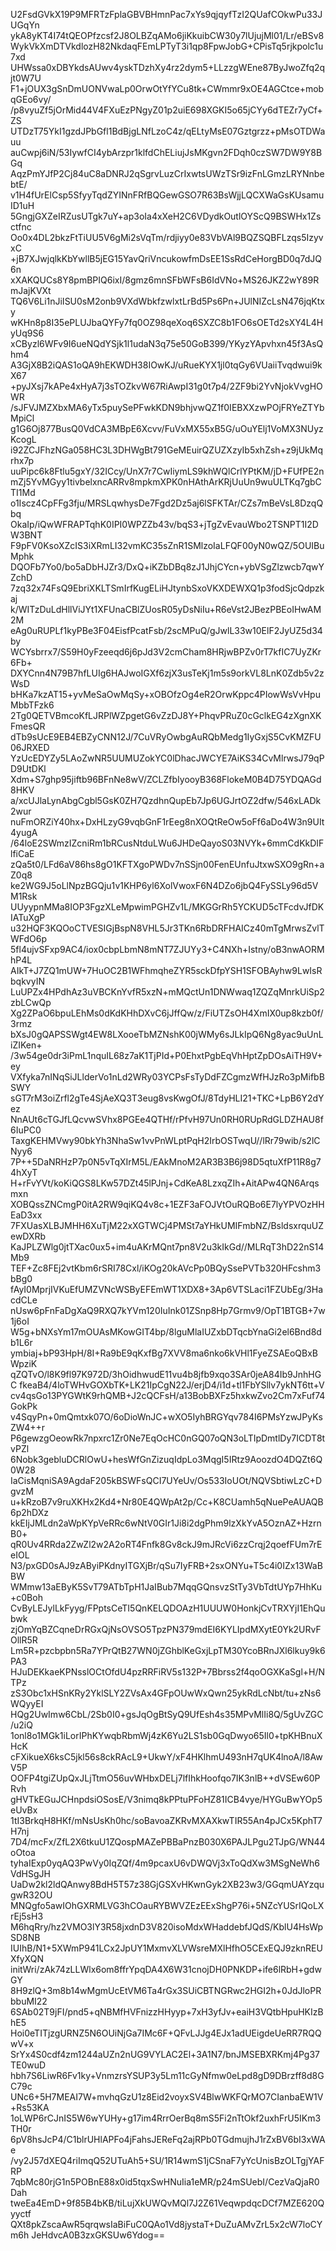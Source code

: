 U2FsdGVkX19P9MFRTzFplaGBVBHmnPac7xYs9qjqyfTzI2QUafCOkwPu33JUGqYn
ykA8yKT4I74tQEOPfzcsf2J8OLBZqAMo6jiKkuibCW30y7lUjujMl01/Lr/eBSv8
WykVkXmDTVkdlozH82NkdaqFEmLPTyT3i1qp8FpwJobG+CPisTq5rjkpolc1u7xd
UHWssa0xDBYkdsAUwv4yskTDzhXy4rz2dym5+LLzzgWEne87ByJwoZfq2qjt0W7U
F1+jOUX3gSnDmUONVwaLp0OrwOtYfYCu8tk+CWmmr9xOE4AGCtce+mobqGEo6vy/
/p8vyuZf5jOrMid44V4FXuEzPNgyZ01p2uiE698XGKI5o65jCYy6dTEZr7yCf+ZS
UTDzT75YkI1gzdJPbGfl1BdBjgLNfLzoC4z/qELtyMsE07Gztgrzz+pMsOTDWauu
auCwpj6iN/53IywfCI4ybArzpr1klfdChELiujJsMKgvn2FDqh0czSW7DW9Y8BGq
AqzPmYJfP2Cj84uC8aDNRJ2qSgrvLuzCrIxwtsUWzTSr9izFnLGmzLRYNnbebtE/
v1H4fUrElCsp5SfyyTqdZYINnFRfBQGewGSO7R63BsWjjLQCXWaGsKUsamuID1uH
5GngjGXZeIRZusUTgk7uY+ap3oIa4xXeH2C6VDydkOutlOYScQ9BSWHx1Zsctfnc
Oo0x4DL2bkzFtTiUU5V6gMi2sVqTm/rdjiyy0e83VbVAl9BQZSQBFLzqs5IzyvxC
+jB7XJwjqlkKbYwllB5jEG15YavQriVncukowfmDsEE1SsRdCeHorgBD0q7dJQ6n
xXAKQUCs8Y8pmBPIQ6ixI/8gmz6mnSFbWFsB6IdVNo+MS26JKZ2wY89RmJajKVXt
TQ6V6Li1nJiISU0sM2onb9VXdWbkfzwlxtLrBd5Ps6Pn+JUlNIZcLsN476jqKtxy
wKHn8p8I35ePLUJbaQYFy7fq0OZ98qeXoq6SXZC8b1FO6sOETd2sXY4L4HyUq9S6
xCByzl6WFv9I6ueNQdYSjk1l1udaN3q75e50GoB399/YKyzYApvhxn45f3AsQhm4
A3GjX8B2iQAS1oQA9hEKWDH38IOwKJ/uRueKYX1jl0tqGy6VUaiiTvqdwui9kX67
+pyJXsj7kAPe4xHyA7j3sTOZkvW67RiAwpI31g0t7p4/2ZF9bi2YvNjokVvgHOWR
/sJFVJMZXbxMA6yTx5puySePFwkKDN9bhjvwQZ1f0IEBXXzwPOjFRYeZTYbMpiCl
g1G6Oj877BusQ0VdCA3MBpE6Xcvv/FuVxMX55xB5G/uOuYElj1VoMX3NUyzKcogL
i92ZCJFhzNGa058HC3L3DHWgBt791GeMEuirQZUZXzyIb5xhZsh+z9jUkMqrhx7p
uuPipc6k8Ftlu5gxY/32ICcy/UnX7r7CwIiymLS9khWQlCrlYPtKM/jD+FUfPE2n
mZj5YvMGyy1tivbelxncARRv8mpkmXPK0nHAthArKRjUuUn9wuULTKq7gbCTI1Md
o1Iscz4CpFFg3fju/MRSLqwhysDe7Fgd2Dz5aj6lSFKTAr/CZs7mBeVsL8DzqQbq
OkaIp/iQwWFRAPTqhK0IPI0WPZZb43v/bqS3+jTgZvEvauWbo2TSNPT1I2DW3BNT
F9pFV0KsoXZcIS3iXRmLI32vmKC35sZnR1SMlzoIaLFQF00yN0wQZ/5OUIBuMphk
DQOFb7Yo0/bo5aDbHJZr3/DxQ+iKZbDBq8zJ1JhjCYcn+ybVSgZlzwcb7qwYZchD
7zq32x74FsQ9EbriXKLTSmIrfKugELiHJtynbSxoVKXDEWXQ1p3fodSjcQdpzkaj
k/WITzDuLdHllViJYt1XFUnaCBlZUosR05yDsNiIu+R6eVst2JBezPBEoIHwAM2M
eAg0uRUPLf1kyPBe3F04EisfPcatFsb/2scMPuQ/gJwlL33w10ElF2JyUZ5d34by
WCYsbrrx7/S59H0yFzeeqd6j6pJd3V2cmCham8HRjwBPZv0rT7kfIC7UyZKr6Fb+
DXYCnn4N79B7hfLUIg6HAJwoIGXf6zjX3usTeKj1m5s9orkVL8LnK0Zdb5v2zWsD
bHKa7kzAT15+yvMeSaOwMqSy+xOBOfzOg4eR2OrwKppc4PIowWsVvHpuMbbTFzk6
2Tg0QETVBmcoKfLJRPlWZpgetG6vZzDJ8Y+PhqvPRuZ0cGclkEG4zXgnXKFmesQR
dTb9sUcE9EB4EBZyCNN12J/7CuVRyOwbgAuRQbMedg1IyGxjS5CvKMZFU06JRXED
YzUcEDYZy5LAoZwNR5UUMUZokYC0lDhacJWCYE7AiKS34CvMlrwsJ79qPD9UtDKl
Xdm+S7ghp95jiftb96BFnNe8wV/ZCLZfbIyooyB368FlokeM0B4D75YDQAGd8HKV
a/xcUJlaLynAbgCgbl5GsK0ZH7QzdhnQupEb7Jp6UGJrtOZ2dfw/546xLADk2wur
nuFmORZiY40hx+DxHLzyG9vqbGnF1rEeg8nXOQtReOw5oFf6aDo4W3n9UIt4yugA
/64loE2SWmzIZcniRm1bRCusNtduLWu6JHDeQayoS03NVYk+6mmCdKkDIFlfiCaE
zQa5t0/LFd6aV86hs8gO1KFTXgoPWDv7nSSjn00FenEUnfuJtxwSXO9gRn+aZ0q8
ke2WG9J5oLlNpzBGQju1v1KHP6yl6XolVwoxF6N4DZo6jbQ4FySSLy96d5VM1Rsk
UUyypnMMa8IOP3FgzXLeMpwimPGHZv1L/MKGGrRh5YCKUD5cTFcdvJfDKIATuXgP
u32HQF3KQOoCTVESIGjBspN8VHL5Jr3TKn6RbDRFHAICz40mTgMrwsZvlTWFdO6p
5fl4ujvSFxp9AC4/iox0cbpLbmN8mNT7ZJUYy3+C4NXh+Istny/oB3nwAORMhP4L
AIkT+J7ZQ1mUW+7HuOC2B1WFhmqheZYR5sckDfpYSH1SFOBAyhw9LwIsRbqkvyIN
LuUPZx4HPdhAz3uVBCKnYvfR5xzN+mMQctUn1DNWwaq1ZQZqMnrkUiSp2zbLCwQp
Xg2ZPaO6bpuLEhMs0dKdKHhDXvC6jJffQw/z/FiUTZsOH4XmIX0up8kzb0f/3rmz
bXsJ0gQAPSSWgt4EW8LXooeTbMZNshK00jWMy6sJLkIpQ6Ng8yac9uUnLiZIKen+
/3w54ge0dr3iPmL1nquIL68z7aK1TjPId+P0EhxtPgbEqVhHptZpDOsAiTH9V+ey
VXfyka7nINqSiJLlderVo1nLd2WRy03YCPsFsTyDdFZCgmzWfHJzRo3pMifbBSWY
sGT7rM3oiZrfl2gTe4SjAeXQ3T3eug8vsKwgOfJ/8TdyHLI21+TKC+LpB6Y2dYez
NnAUt6cTGJfLQcvwSVhx8PGEe4QTHf/rPfvH97Un0RH0RUpRdGLDZHAU8f6IuPC0
TaxgKEHMVwy90bkYh3NhaSw1vvPnWLptPqH2IrbOSTwqU//lRr79wib/s2lCNyy6
7P++5DaNRHzP7p0N5vTqXIrM5L/EAkMnoM2AR3B3B6j98D5qtuXfP11R8g74hXyT
H+rFvYVt/koKiQGS8LKw57DZt45lPJnj+CdKeA8LzxqZIh+AitAPw4QN6Arqsmxn
XOBQssZNCmgP0itA2RW9qiKQ4v8c+1EZF3aFOJVtOuRQBo6E7lyYPVOzHHEaD3xx
7FXUasXLBJMHH6XuTjM22xXGTWCj4PMSt7aYHkUMIFmbNZ/BsldsxrquUZewDXRb
KaJPLZWlg0jtTXac0ux5+im4uAKrMQnt7pn8V2u3kIkGd//MLRqT3hD22nS14Mb9
TEF+Zc8FEj2vtKbm6rSRI78Cxl/iKOg20kAVcPp0BQySsePVTb320HFcshm3bBg0
fAyI0MprjIVKuEfUMZVNcWSByEFEmWT1XDX8+3Ap6VTSLaci1FZUbEg/3HacdCLe
nUsw6pFnFaDgXaQ9RXQ7kYVm120IuInk01ZSnp8Hp7Grmv9/OpT1BTGB+7w1j6oI
W5g+bNXsYm17mOUAsMKowGIT4bp/8lguMlaIUZxbDTqcbYnaGi2el6Bnd8db1L6r
ymbiaj+bP93HpH/8I+Ra9bE9qKxfBg7XVV8ma6nko6kVHl1FyeZSAEoQBxBWpziK
qZQTvO/l8K9fl97K972D/3hOidhwudE11vu4b8jfb9xqo3SAr0jeA84Ib9JnhHGC
fkeaB4/4loTWHvGOXbTK+LK21IpCgN22J/erjD4/i1d+tl1FbYSllv7ykNT6tt+V
cv4qsGo13PYGWtK9rhQMB+J2cQCFsH/a13BobBXFz5hxkwZvo2Cm7xFuf74GokPk
v4SqyPn+0mQmtxk07O/6oDioWnJC+wXO5IyhBRGYqv784I6PMsYzwJPyKsZW4++r
P6gewzgOeowRk7npxrc1Zr0Ne7EqOcHC0nGQ07oQN3oLTIpDmtlDy7ICDT8tvPZl
6Nobk3gebluDCRlOwU+hesWfGnZizuqIdpLo3MqgI5IRtz9AoozdO4DQZt6Q0W28
IaCisMqniSA9AgdaF205kBSWFsQCI7UYeUv/Os533IoUOt/NQVSbtiwLzC+DgvzM
u+kRzoB7v9ruXKHx2Kd4+Nr80E4QWpAt2p/Cc+K8CUamh5qNuePeAUAQB6p2hDXz
kkEIjJMLdn2aWpKYpVeRRc6wNtV0GIr1Ji8i2dgPhm9lzXkYvA5OznAZ+HzrnB0+
qR0Uv4RRda2ZwZl2w2A2oRT4Fnfk8Gv8ckJ9mJRcVi6zzCrqj2qoefFUm7rEeIOL
N3/pxGD0sAJ9zAByiPKdnyITGXjBr/qSu7IyFRB+2sxONYu+T5c4i0IZx13WaBBW
WMmw13aEByK5SvT79ATbTpH1JaIBub7MqqGQnsvzStTy3VbTdtUYp7HhKu+c0Boh
CvByLEJylLkFyyg/FPptsCeTI5QnKELQDOAzH1UUUW0HonkjCvTRXYjI1EhQubwk
zjOmYqBZCqneDrRGxQjNsOVSO5TpzPN379mdEI6KYLIpdMXytE0Yk2URvFOllR5R
Lm5R+pzcbpbn5Ra7YPrQtB27WN0jZGhblKeGxjLpTM30YcoBRnJXl6lkuy9k6PA3
HJuDEKkaeKPNsslOCtOfdU4pzRRFiRV5s132P+7Bbrss2f4qoOGXKaSgl+H/NTPz
zS3Obc1xHSnKRy2YklSLY2ZVsAx4GFpOUwWxQwn25ykRdLcNbt/tu+zNs6WQyyEI
HQg2UwImw6CbL/2Sb0I0+gsJqOgBtSyQ9UfEsh4s35MPvMlIi8Q/5gUvZGC/u2iQ
1onl8o1MGk1iLorIPhKYwqbRbmWj4zK6Yu2LS1sb0GqDwyo65Il0+tpKHBnuXHcK
cFXikueX6ksC5jkl56s8ckRAcL9+UkwY/xF4HKlhmU493nH7qUK4lnoA/l8AwV5P
OOFP4tgiZUpQxJLjTtmO56uvWHbxDELj7lfIhkHoofqo7IK3nlB++dVSEw60PRvh
gHVTkEGuJCHnpdsiOSosE/V3nimq8kPPtuPFoHZ81ICB4vye/HYGuBwYOp5eUvBx
1tI3BrkqH8HKf/mNsUsKh0hc/soBavoaZKRvMXAXkwTIR55An4pJCx5KphT7H7nj
7D4/mcFx/ZfL2X6tkuU1ZQospMAZePBBaPnzB030X6PAJLPgu2TJpG/WN44oOtoa
tyhaIExp0yqAQ3PwVy0IqZQf/4m9pcaxU6vDWQVj3xToQdXw3MSgNeWh6VdHSgJH
UaDw2kl2ldQAnwy8BdH5T57z38GjGSXvHKwnGyk2XB23w3/GGqmUAYzqugwR32OU
MNQgfo5awIOhGXRMLVG3hCOauRYBWVZEzEExShgP76i+5NZcYUSrIQoLXrEj5sH3
M6hqRry/hz2VMO3lY3R58jxdnD3V820isoMdxWHaddebfJQdS/KblU4HsWpSD8NB
IUIhB/N1+5XWmP941LCx2JpUY1MxmvXLVWsreMXlHfhO5CExEQJ9zknREUXfyXQN
initWri/zAk74zLLWlx6om8ffrYpqDA4X6W31cnojDH0PNKDP+ife6lRbH+gdwGY
8H9zlQ+3m8b14wMgmUcEtVM6Ta4rGx3SUiCBTNGRwc2HGI2h+0JdJloPRbbuMI22
6SAb02T9jFI/pnd5+qNBMfHVFnizzHHyyp+7xH3yfJv+eaiH3VQtbHpuHKIzBhE5
Hoi0eTITjzgURNZ5N6OUiNjGa7IMc6F+QFvLJJg4EJx1adUEigdeUeRR7RQQwV+x
SrYx4S0cdf4zm1244aUZn2nUG9VYLAC2El+3A1N7/bnJMSEBXRKmj4Pg37TE0wuD
hbh7S6LiwR6Fv1ky+VnmzrsYSUP3y5Lm11cGyNfmw0eLpd8gD9DBrzff8d8GC79c
UNc6+5H7MEAI7W+mvhqGzU1z8Eid2voyxSV4BlwWKFQrMO7CIanbaEW1V+Rs53KA
1oLWP6rCJnIS5W6wYUHy+g17im4RrrOerBq8mS5Fi2nTtOkf2uxhFrU5IKm3TH0r
6pV8hsJcP4/C1blrUHlAPFo4jFahsJEReFq2ajRPb0TGdmujhJ1rZxBV6bI3xWAe
/vy2J57dXEQ4riImqQ52UTuAh5+SU/1R14wmS1jCSnaF7yYcUnisBzOLTgjYAFRP
7qbMc80rjG1n5POBnE88x0id5tqxSwHNuIia1eMR/p24mSUebI/CezVaQjaR0Dah
tweEa4EmD+9f85B4bKB/tiLujXkUWQvMQl7J2Z61VeqwpdqcDCf7MZE620Qyyctf
QXt8pkZscaAwR5qrqwsIaBiFuC0QAo1Vd8jystaT+DuZuAMvZrL5x2cW7loCYm6h
JeHdvcA0B3zxGKSUw6Ydog==
